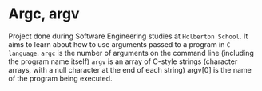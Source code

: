 # Argc, argv

Project done during Software Engineering studies at `Holberton School`. It aims to learn about how to use arguments passed to a program in `C language`.
`argc` is the number of arguments on the command line (including the program name itself)
`argv` is an array of C-style strings (character arrays, with a null character at the end of each string) argv[0] is the name of the program being executed.

